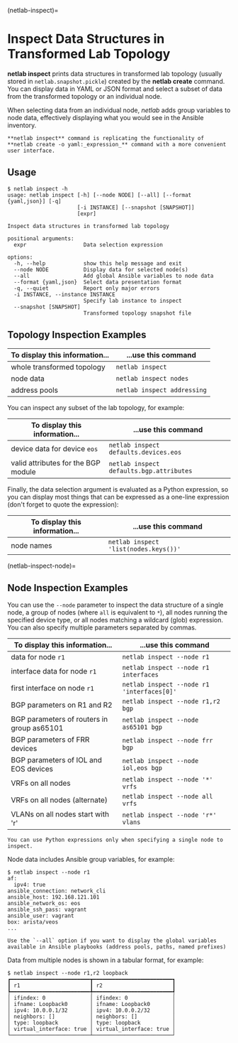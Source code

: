 (netlab-inspect)=
# Inspect Data Structures in Transformed Lab Topology

**netlab inspect** prints data structures in transformed lab topology (usually stored in `netlab.snapshot.pickle`) created by the **netlab create** command. You can display data in YAML or JSON format and select a subset of data from the transformed topology or an individual node.

When selecting data from an individual node, _netlab_ adds group variables to node data, effectively displaying what you would see in the Ansible inventory.

```{note}
**netlab inspect** command is replicating the functionality of **netlab create -o yaml:_expression_** command with a more convenient user interface. 
```

## Usage

```text
$ netlab inspect -h
usage: netlab inspect [-h] [--node NODE] [--all] [--format {yaml,json}] [-q]
                      [-i INSTANCE] [--snapshot [SNAPSHOT]]
                      [expr]

Inspect data structures in transformed lab topology

positional arguments:
  expr                  Data selection expression

options:
  -h, --help            show this help message and exit
  --node NODE           Display data for selected node(s)
  --all                 Add global Ansible variables to node data
  --format {yaml,json}  Select data presentation format
  -q, --quiet           Report only major errors
  -i INSTANCE, --instance INSTANCE
                        Specify lab instance to inspect
  --snapshot [SNAPSHOT]
                        Transformed topology snapshot file
```

## Topology Inspection Examples

| To display this information... | ...use this command |
|--------------------------------|---------------------|
| whole transformed topology     | `netlab inspect`    |
| node data                      | `netlab inspect nodes` |
| address pools                  | `netlab inspect addressing`  |

You can inspect any subset of the lab topology, for example:

| To display this information... | ...use this command |
|--------------------------------|---------------------|
| device data for device `eos` | `netlab inspect defaults.devices.eos` |
| valid attributes for the BGP module | `netlab inspect defaults.bgp.attributes` |

Finally, the data selection argument is evaluated as a Python expression, so you can display most things that can be expressed as a one-line expression (don't forget to quote the expression):

| To display this information... | ...use this command |
|--------------------------------|---------------------|
| node names                     | `netlab inspect 'list(nodes.keys())'` |

(netlab-inspect-node)=
## Node Inspection Examples

You can use the `--node` parameter to inspect the data structure of a single node, a group of nodes (where `all` is equivalent to `*`), all nodes running the specified device type, or all nodes matching a wildcard (glob) expression. You can also specify multiple parameters separated by commas.

| To display this information... | ...use this command |
|--------------------------------|---------------------|
| data for node `r1`             | `netlab inspect --node r1` |
| interface data for node `r1`   | `netlab inspect --node r1 interfaces` |
| first interface on node `r1`   |  `netlab inspect --node r1 'interfaces[0]'` |
| BGP parameters on R1 and R2    | `netlab inspect --node r1,r2 bgp` |
| BGP parameters of routers in group as65101 | `netlab inspect --node as65101 bgp` |
| BGP parameters of FRR devices  | `netlab inspect --node frr bgp` |
| BGP parameters of IOL and EOS devices | `netlab inspect --node iol,eos bgp` |
| VRFs on all nodes              | `netlab inspect --node '*' vrfs` |
| VRFs on all nodes (alternate)  | `netlab inspect --node all vrfs` |
| VLANs on all nodes start with 'r' | `netlab inspect --node 'r*' vlans` |

```{warning}
You can use Python expressions only when specifying a single node to inspect.
```

Node data includes Ansible group variables, for example:

```
$ netlab inspect --node r1
af:
  ipv4: true
ansible_connection: network_cli
ansible_host: 192.168.121.101
ansible_network_os: eos
ansible_ssh_pass: vagrant
ansible_user: vagrant
box: arista/veos
...
```

```{tip}
Use the `--all` option if you want to display the global variables available in Ansible playbooks (address pools, paths, named prefixes)
```

Data from multiple nodes is shown in a tabular format, for example:

```
$ netlab inspect --node r1,r2 loopback
┏━━━━━━━━━━━━━━━━━━━━━━━━━┳━━━━━━━━━━━━━━━━━━━━━━━━━┓
┃ r1                      ┃ r2                      ┃
┡━━━━━━━━━━━━━━━━━━━━━━━━━╇━━━━━━━━━━━━━━━━━━━━━━━━━┩
│ ifindex: 0              │ ifindex: 0              │
│ ifname: Loopback0       │ ifname: Loopback0       │
│ ipv4: 10.0.0.1/32       │ ipv4: 10.0.0.2/32       │
│ neighbors: []           │ neighbors: []           │
│ type: loopback          │ type: loopback          │
│ virtual_interface: true │ virtual_interface: true │
└─────────────────────────┴─────────────────────────┘
```
